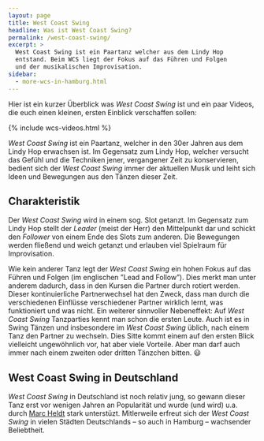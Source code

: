 ```yaml
---
layout: page
title: West Coast Swing
headline: Was ist West Coast Swing?
permalink: /west-coast-swing/
excerpt: >
  West Coast Swing ist ein Paartanz welcher aus dem Lindy Hop
  entstand. Beim WCS liegt der Fokus auf das Führen und Folgen
  und der musikalischen Improvisation.
sidebar:
  - more-wcs-in-hamburg.html
---
```


Hier ist ein kurzer Überblick was _West Coast Swing_ ist und ein paar Videos, die euch einen kleinen, ersten Einblick verschaffen sollen:

{% include wcs-videos.html %}

_West Coast Swing_ ist ein Paartanz, welcher in den 30er Jahren aus dem Lindy Hop erwachsen ist. Im Gegensatz zum Lindy Hop, welcher versucht das Gefühl und die Techniken jener, vergangener Zeit zu konservieren, bedient sich der _West Coast Swing_ immer der aktuellen Musik und leiht sich Ideen und Bewegungen aus den Tänzen dieser Zeit.

## Charakteristik

Der _West Coast Swing_ wird in einem sog. Slot getanzt. Im Gegensatz zum Lindy Hop stellt der _Leader_ (meist der Herr) den Mittelpunkt dar und schickt den _Follower_ von einem Ende des Slots zum anderen. Die Bewegungen werden fließend und weich getanzt und erlauben viel Spielraum für Improvisation.


Wie kein anderer Tanz legt der _West Coast Swing_ ein hohen Fokus auf das Führen und Folgen (im englischen ”Lead and Follow”). Dies merkt man unter anderem dadurch, dass in den Kursen die Partner durch rotiert werden. Dieser kontinuierliche Partnerwechsel hat den Zweck, dass man durch die verschiedenen Einflüsse verschiedener Partner wirklich lernt, was funktioniert und was nicht. Ein weiterer sinnvoller Nebeneffekt: Auf _West Coast Swing_ Tanzparties kennt man schon die ersten Leute. Auch ist es in Swing Tänzen und insbesondere im _West Coast Swing_ üblich, nach einem Tanz den Partner zu wechseln. Dies Sitte kommt einem auf den ersten Blick vielleicht ungewöhnlich vor, hat aber viele Vorteile. Aber man darf auch immer nach einem zweiten oder dritten Tänzchen bitten. 😃

## West Coast Swing in Deutschland

_West Coast Swing_ in Deutschland ist noch relativ jung, so gewann dieser Tanz erst vor wenigen Jahren an Popularität und wurde (und wird) u.a. durch [Marc Heldt](http://www.marcheldt.de) stark unterstüzt. Mitlerweile erfreut sich der _West Coast Swing_ in vielen Städten Deutschlands – so auch in Hamburg – wachsender Beliebtheit.
